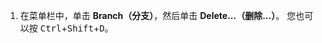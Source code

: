 1. 在菜单栏中，单击 **Branch（分支）**，然后单击 **Delete...（删除...）**。 您也可以按 <kbd>Ctrl</kbd>+<kbd>Shift</kbd>+<kbd>D</kbd>。
